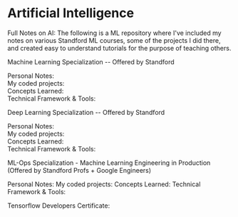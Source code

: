 # Artificial Intelligence

Full Notes on AI: 
The following is a ML repository where I've included my notes on various Standford ML courses, some of the projects I did there, and created easy to understand tutorials for the purpose of teaching others. 

Machine Learning Specialization -- Offered by Standford 

Personal Notes: <br>
My coded projects: <br>
Concepts Learned:<br>
Technical Framework & Tools: 

Deep Learning Specialization -- Offered by Standford 

Personal Notes: <br>
My coded projects: <br>
Concepts Learned: <br>
Technical Framework & Tools: <br>


ML-Ops Specialization - Machine Learning Engineering in Production (Offered by Standford Profs + Google Engineers) 

Personal Notes: 
My coded projects:
Concepts Learned:
Technical Framework & Tools: 

Tensorflow Developers Certificate: 

